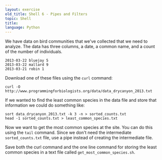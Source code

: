 ```yaml
---
layout: exercise
old_title: Shell 6 - Pipes and Filters
topic: Shell
title:
language: Python
---
```


We have data on bird communities that we've collected that we need to
analyze. The data has three columns, a date, a common name, and a count of the
number of individuals.

```
2013-03-22 bluejay 5
2013-03-22 mallard 9
2013-03-21 robin 1
```

Download one of these files using the `curl` command:

`curl -O http://www.programmingforbiologists.org/data/data_drycanyon_2013.txt`

If we wanted to find the least common species in the data file and store that
information we could do something like:

```
sort data_drycanyon_2013.txt -k 3 -n > sorted_counts.txt
head -1 sorted_counts.txt > least_common_species.txt
```

Now we want to get the most common species at the site. You can do this using
the `tail` command. Since we don't need the intermediate `sorted_counts.txt`
file, use a pipe instead of creating the intermediate file.

Save both the curl command and the one line command for storing the least common
species in a text file called `get_most_common_species.sh`.

